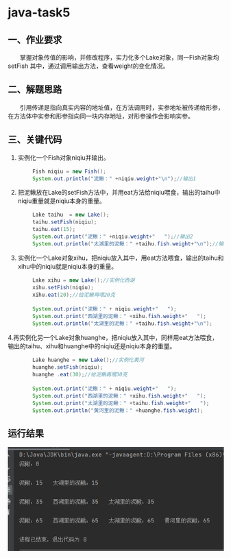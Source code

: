 # java-task5

## 一、作业要求
&emsp;&emsp;掌握对象传值的影响，并修改程序，实力化多个Lake对象，同一Fish对象均setFish 其中，通过调用输出方法，查看weight的变化情况。

## 二、解题思路
&emsp;&emsp;引用传递是指向真实内容的地址值，在方法调用时，实参地址被传递给形参，在方法体中实参和形参指向同一块内存地址，对形参操作会影响实参。

## 三、关键代码
1. 实例化一个Fish对象niqiu并输出。
```java
        Fish niqiu = new Fish();
        System.out.println("泥鳅：" +niqiu.weight+"\n");//输出1
```
2. 把泥鳅放在Lake的setFish方法中，并用eat方法给niqiu喂食，输出的taihu中niqiu重量就是niqiu本身的重量。
```java
        Lake taihu  = new Lake();
        taihu.setFish(niqiu);
        taihu.eat(15);
        System.out.print("泥鳅：" +niqiu.weight+"   ");//输出2
        System.out.println("太湖里的泥鳅：" +taihu.fish.weight+"\n");//输出3
```
3. 实例化一个Lake对象xihu，把niqiu放入其中，用eat方法喂食，输出的taihu和xihu中的niqiu就是niqiu本身的重量。
```java
        Lake xihu = new Lake();//实例化西湖
        xihu.setFish(niqiu);
        xihu.eat(20);//给泥鳅再喂20克

        System.out.print("泥鳅：" + niqiu.weight+"   ");
        System.out.print("西湖里的泥鳅：" +xihu.fish.weight+"   ");
        System.out.println("太湖里的泥鳅：" +taihu.fish.weight+"\n");
```
4.再实例化另一个Lake对象huanghe，把niqiu放入其中，同样用eat方法喂食，输出的taihu、xihu和huanghe中的niqiu还是niqiu本身的重量。
```java
        Lake huanghe = new Lake();//实例化黄河
        huanghe.setFish(niqiu);
        huanghe .eat(30);//给泥鳅再喂30克

        System.out.print("泥鳅：" + niqiu.weight+"   ");
        System.out.print("西湖里的泥鳅：" +xihu.fish.weight+"   ");
        System.out.print("太湖里的泥鳅：" +taihu.fish.weight+"   ");
        System.out.println("黄河里的泥鳅：" +huanghe.fish.weight);
```

## 运行结果
![](https://github.com/haaix/java-task5/blob/master/%E4%BD%9C%E4%B8%9A4%E8%BF%90%E8%A1%8C%E7%BB%93%E6%9E%9C.png)


